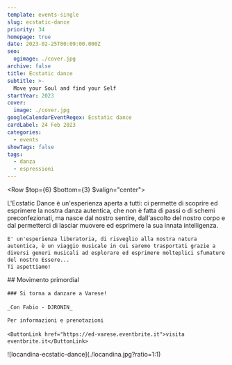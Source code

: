 ```yaml
---
template: events-single
slug: ecstatic-dance
priority: 34
homepage: true
date: 2023-02-25T00:09:00.000Z
seo:
  ogimage: ./cover.jpg
archive: false
title: Ecstatic dance
subtitle: >-
  Move your Soul and find your Self
startYear: 2023
cover:
  image: ./cover.jpg
googleCalendarEventRegex: Ecstatic dance
cardLabel: 24 Feb 2023
categories:
  - events
showTags: false
tags:
  - danza
  - espressioni
---
```


<Row $top={6} $bottom={3} $valign="center">
  <Col md={7} $initial>
    L'Ecstatic Dance è un'esperienza aperta a tutti: ci permette di scoprire ed esprimere la nostra danza autentica, che non è fatta di passi o di schemi preconfezionati, ma nasce dal nostro sentire, dall'ascolto del nostro corpo e dal permetterci di lasciar muovere ed esprimere la sua innata intelligenza.

    E' un'esperienza liberatoria, di risveglio alla nostra natura autentica, è un viaggio musicale in cui saremo trasportati grazie a diversi generi musicali ad esplorare ed esprimere molteplici sfumature del nostro Essere...
    Ti aspettiamo!
    
  </Col>
  <Col md={5}>
    ## Movimento primordial

    ### Si torna a danzare a Varese!

    _Con Fabio - DJRONIN_
  </Col>
</Row>
<Row>
  <Col md={6}>
    <EntryInfo variant="frequency" label="Quando" value="24 febbraio 2023"/>
    <EntryInfo variant="duration" label="Orario" value="dalle 20 alle 23"/>
    <EntryInfo variant="location" label="A LaSchola" value="[Via Maroni 13, Casciago 21020, VA](https://g.page/laschola?share)"/>
    <EntryInfo variant="teacher" label="Organizzato da" value="Fabio Freddi - DJRONIN" $bottom={3} />

    Per informazioni e prenotazioni

    <ButtonLink href="https://ed-varese.eventbrite.it">visita eventbrite.it</ButtonLink>
  </Col>
  <Col md={6}>
    ![locandina-ecstatic-dance](./locandina.jpg?ratio=1:1)
  </Col>
</Row>
